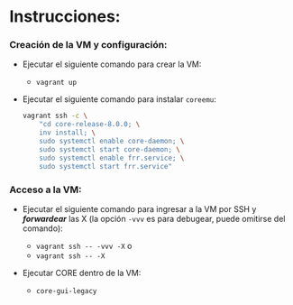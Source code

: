 # Instrucciones:

### Creación de la VM y configuración:

* Ejecutar el siguiente comando para crear la VM:
    * `vagrant up`

* Ejecutar el siguiente comando para instalar `coreemu`:
    ```bash
    vagrant ssh -c \
        "cd core-release-8.0.0; \
        inv install; \
        sudo systemctl enable core-daemon; \
        sudo systemctl start core-daemon; \
        sudo systemctl enable frr.service; \
        sudo systemctl start frr.service"
    ```


### Acceso a la VM:

* Ejecutar el siguiente comando para ingresar a la VM por SSH y ***forwardear*** las X (la opción `-vvv` es para debugear, puede omitirse del comando):

    * `vagrant ssh -- -vvv -X` 
    o 
    * `vagrant ssh -- -X`

* Ejecutar CORE dentro de la VM:
    * `core-gui-legacy`


